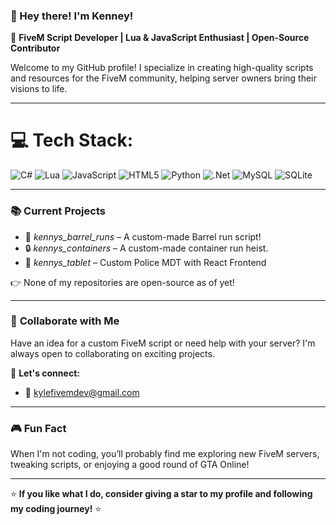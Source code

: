 ### 👋 Hey there! I'm Kenney!

🚀 **FiveM Script Developer | Lua & JavaScript Enthusiast | Open-Source Contributor**

Welcome to my GitHub profile! I specialize in creating high-quality scripts and resources for the FiveM community, helping server owners bring their visions to life.

---

# 💻 Tech Stack:
 ![C#](https://img.shields.io/badge/c%23-%23239120.svg?style=for-the-badge&logo=csharp&logoColor=white) ![Lua](https://img.shields.io/badge/lua-%232C2D72.svg?style=for-the-badge&logo=lua&logoColor=white) ![JavaScript](https://img.shields.io/badge/javascript-%23323330.svg?style=for-the-badge&logo=javascript&logoColor=%23F7DF1E) ![HTML5](https://img.shields.io/badge/html5-%23E34F26.svg?style=for-the-badge&logo=html5&logoColor=white) ![Python](https://img.shields.io/badge/python-3670A0?style=for-the-badge&logo=python&logoColor=ffdd54) ![.Net](https://img.shields.io/badge/.NET-5C2D91?style=for-the-badge&logo=.net&logoColor=white) ![MySQL](https://img.shields.io/badge/mysql-4479A1.svg?style=for-the-badge&logo=mysql&logoColor=white) ![SQLite](https://img.shields.io/badge/sqlite-%2307405e.svg?style=for-the-badge&logo=sqlite&logoColor=white)

---

### 📚 **Current Projects**
- 🌟 *kennys_barrel_runs* – A custom-made Barrel run script!
- 🔒 *kennys_containers* – A custom-made container run heist.
- 🚓 *kennys_tablet* – Custom Police MDT with React Frontend

👉 None of my repositories are open-source as of yet!

---

### 🤝 **Collaborate with Me**
Have an idea for a custom FiveM script or need help with your server? I'm always open to collaborating on exciting projects.

💬 **Let's connect:**
- 📧 kylefivemdev@gmail.com

---

### 🎮 **Fun Fact**
When I'm not coding, you’ll probably find me exploring new FiveM servers, tweaking scripts, or enjoying a good round of GTA Online!

---

⭐ **If you like what I do, consider giving a star to my profile and following my coding journey!** ⭐



<picture>
   <source media="(prefers-color-scheme: dark)" srcset="https://raw.githubusercontent.com/tobiasmeyhoefer/tobiasmeyhoefer/output/github-snake-dark.svg" />
